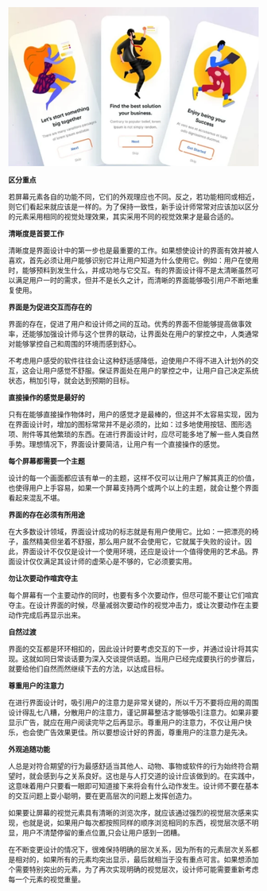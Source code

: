 
![1](./assets/34/1.png)

**区分重点**

若屏幕元素各自的功能不同，它们的外观理应也不同。反之，若功能相同或相近，则它们看起来就应该是一样的。为了保持一致性，新手设计师常常对应该加以区分的元素采用相同的视觉处理效果，其实采用不同的视觉效果才是最合适的。

**清晰度是首要工作**

清晰度是界面设计中的第一步也是最重要的工作。如果想使设计的界面有效并被人喜欢，首先必须让用户能够识别它并让用户知道为什么使用它。例如：用户在使用时，能够预料到发生什么，并成功地与它交互。有的界面设计得不是太清晰虽然可以满足用户一时的需求，但并不是长久之计，而清晰的界面能够吸引用户不断地重复使用。

**界面是为促进交互而存在的**

界面的存在，促进了用户和设计师之间的互动。优秀的界面不但能够提高做事效率，还能够加强设计师与这个世界的联动，让界面处在用户的掌控之中，人类通常对能够掌控自己和周围的环境而感到舒心。

不考虑用户感受的软件往往会让这种舒适感降低，迫使用户不得不进入计划外的交互，这会让用户感觉不舒服。保证界面处在用户的掌控之中，让用户自己决定系统状态，稍加引导，就会达到预期的目标。

**直接操作的感觉是最好的**

只有在能够直接操作物体时，用户的感觉才是最棒的，但这并不太容易实现，因为在界面设计时，增加的图标常常并不是必须的，比如：过多地使用按钮、图形选项、附件等其他繁琐的东西。在进行界面设计时，应尽可能多地了解一些人类自然手势。理想情况下，界面设计要简洁，让用户有一个直接操作的感觉。

**每个屏幕都需要一个主题**

设计的每一个画面都应该有单一的主题，这样不仅可以让用户了解其真正的价值，也使得用户上手容易，如果一个屏幕支持两个或两个以上的主题，就会让整个界面看起来混乱不堪。

**界面的存在必须有所用途**

在大多数设计领域，界面设计成功的标志就是有用户使用它。比如：一把漂亮的椅子，虽然精美但坐着不舒服，那么用户就不会使用它，它就属于失败的设计。因此，界面设计不仅仅是设计一个使用环境，还应是设计一个值得使用的艺术品。界面设计仅仅满足其设计师的虚荣心是不够的，它必须要实用。

**勿让次要动作喧宾夺主**

每个屏幕有一个主要动作的同时，也要有多个次要动作，但尽可能不要让它们喧宾夺主。在设计界面的时候，尽量减弱次要动作的视觉冲击力，或让次要动作在主要动作完成后再显示出来。

**自然过渡**

界面的交互都是环环相扣的，因此设计时要考虑交互的下一步，并通过设计将其实现。这就如同日常谈话要为深入交谈提供话题。当用户已经完成要执行的步骤后，就要给他们自然而然继续下去的方法，以达成目标。

**尊重用户的注意力**

在进行界面设计时，吸引用户的注意力是非常关键的，所以千万不要将应用的周围设计得乱七八糟，分散用户的注意力，谨记屏幕整洁才能够吸引注意力。如果非要显示广告，就应在用户阅读完毕之后再显示。尊重用户的注意力，不仅让用户快乐，也会使广告效果更佳。所以要想设计好的界面，尊重用户的注意力是先决。

**外观追随功能**

人总是对符合期望的行为最感舒适当其他人、动物、事物或软件的行为始终符合期望时，就会感到与之关系良好。这也是与人打交道的设计应该做到的。在实践中，这意味着用户只要看一眼即可知道接下来将会有什么动作发生。设计师不要在基本的交互问题上耍小聪明，要在更高层次的问题上发挥创造力。

如果要让屏幕的视觉元素具有清晰的浏览次序，就应该通过强烈的视觉层次感来实现，也就是说，如果用户每次都按照同样的顺序浏览相同的东西，视觉层次感不明显，用户不清楚停留的重点位置,只会让用户感到一团糟。

在不断变更设计的情况下，很难保持明确的层次关系，因为所有的元素层次关系都是相对的，如果所有的元素均突出显示，最后就相当于没有重点可言。如果想添加个需要特别突出的元素，为了再次实现明确的视觉层次，设计师可能需要重新考虑每一个元素的视觉重量。